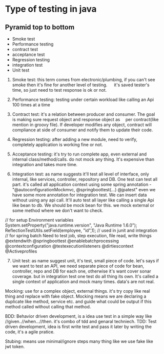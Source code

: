 # Type of testing in java

## Pyramid top to bottom
* Smoke test
* Performance testing
* contract test
* acceptance test
* Regression testing
* integration test 
* Unit test

1. Smoke test:  this term comes from electronic/plumbing, if you can't see smoke then it's fine for another level of testing.
   it's saved tester's time, so just need to test response is ok or not.  
2. Performance testing: testing under certain workload like calling an Api 100 times at a time

3. Contract test:  it's a relation between producer and consumer. The goal is making sure request object and response object as   per contract(like mention in groovy file). If developer modifies any object, contract will compliance at side of consumer and        notify them to update their code. 

4. Regression testing: after adding a new module, need to verify, completely application is working fine or not.

5. Acceptance testing: it's try to run complete app, even external and internal class/method/calls. do not mock any thing. It's expensive than integration and takes more time. 

6. Integration test: as name suggests it'll test all level of interface, only internal, like services, controller, repository and DB. One test can test all part. it's called all application context using some spring annotation - "@autoconfigurationMockmvc, @springboottest(...) @jpatest"  even we have some more annotation for integration test.
We can insert data without using any api call. It'll auto test all layer like calling a single Api like bean to db. We should be mock bean for this.
we mock external or some method where we don't want to check.

// for setup Environment variables
System.setProperty("java.runtime.version", "Java Runtime 1.6.0");
ReflectionTestUtils.setField(employee, "id",1); // used in junit and integration
// for spring batch
Need to test job, step execution, file read, write things
@extendwith
@springboottest
@enablebatchprocessing
@contextconfiguration
@testexecutionlisteners
@dirtiescontext
@Activeprofiles


7. Unit test: as name suggest unit, it's test, small piece of code. let's says if we want to test an API, we need separate piece of code for bean, controller, repo and DB for each one, otherwise it's want cover sonar coverage. but in integration test one test do all thing its own.  It's called a single context of application and mock many times. data's are not real.

Mocking: use for a complex object, external things. it's try copy like real thing and replace with fake object. Mocking means we are declaring a duplicate like method, service etc. and guide what could be output if this method called without calling that method.

BDD: Behavior driven development, is a idea use test in a simple way like //given..//when...//then. it's combo of tdd and genaral techniech.
TDD: Test driven development, idea is first write test and pass it later by writing the code, it's a agile pratice.

Stubing: means use minimal/ignore steps many thing like we use fake like jwt token.
